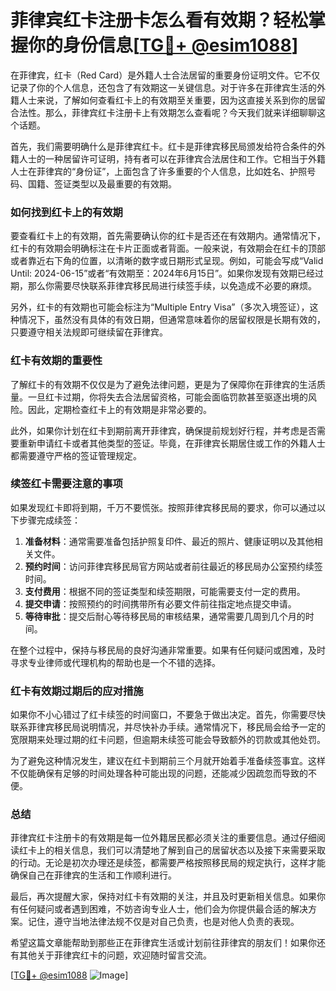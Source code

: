 # 菲律宾红卡注册卡怎么看有效期？轻松掌握你的身份信息[[TG💪+ @esim1088](https://t.me/s/esim1088)]

在菲律宾，红卡（Red Card）是外籍人士合法居留的重要身份证明文件。它不仅记录了你的个人信息，还包含了有效期这一关键信息。对于许多在菲律宾生活的外籍人士来说，了解如何查看红卡上的有效期至关重要，因为这直接关系到你的居留合法性。那么，菲律宾红卡注册卡上有效期怎么查看呢？今天我们就来详细聊聊这个话题。

首先，我们需要明确什么是菲律宾红卡。红卡是菲律宾移民局颁发给符合条件的外籍人士的一种居留许可证明，持有者可以在菲律宾合法居住和工作。它相当于外籍人士在菲律宾的“身份证”，上面包含了许多重要的个人信息，比如姓名、护照号码、国籍、签证类型以及最重要的有效期。

### **如何找到红卡上的有效期**

要查看红卡上的有效期，首先需要确认你的红卡是否还在有效期内。通常情况下，红卡的有效期会明确标注在卡片正面或者背面。一般来说，有效期会在红卡的顶部或者靠近右下角的位置，以清晰的数字或日期形式呈现。例如，可能会写成“Valid Until: 2024-06-15”或者“有效期至：2024年6月15日”。如果你发现有效期已经过期，那么你需要尽快联系菲律宾移民局进行续签手续，以免造成不必要的麻烦。

另外，红卡的有效期也可能会标注为“Multiple Entry Visa”（多次入境签证），这种情况下，虽然没有具体的有效日期，但通常意味着你的居留权限是长期有效的，只要遵守相关法规即可继续留在菲律宾。

### **红卡有效期的重要性**

了解红卡的有效期不仅仅是为了避免法律问题，更是为了保障你在菲律宾的生活质量。一旦红卡过期，你将失去合法居留资格，可能会面临罚款甚至驱逐出境的风险。因此，定期检查红卡上的有效期是非常必要的。

此外，如果你计划在红卡到期前离开菲律宾，确保提前规划好行程，并考虑是否需要重新申请红卡或者其他类型的签证。毕竟，在菲律宾长期居住或工作的外籍人士都需要遵守严格的签证管理规定。

### **续签红卡需要注意的事项**

如果发现红卡即将到期，千万不要慌张。按照菲律宾移民局的要求，你可以通过以下步骤完成续签：

1. **准备材料**：通常需要准备包括护照复印件、最近的照片、健康证明以及其他相关文件。
2. **预约时间**：访问菲律宾移民局官方网站或者前往最近的移民局办公室预约续签时间。
3. **支付费用**：根据不同的签证类型和续签期限，可能需要支付一定的费用。
4. **提交申请**：按照预约的时间携带所有必要文件前往指定地点提交申请。
5. **等待审批**：提交后耐心等待移民局的审核结果，通常需要几周到几个月的时间。

在整个过程中，保持与移民局的良好沟通非常重要。如果有任何疑问或困难，及时寻求专业律师或代理机构的帮助也是一个不错的选择。

### **红卡有效期过期后的应对措施**

如果你不小心错过了红卡续签的时间窗口，不要急于做出决定。首先，你需要尽快联系菲律宾移民局说明情况，并尽快补办手续。通常情况下，移民局会给予一定的宽限期来处理过期的红卡问题，但逾期未续签可能会导致额外的罚款或其他处罚。

为了避免这种情况发生，建议在红卡到期前三个月就开始着手准备续签事宜。这样不仅能确保有足够的时间处理各种可能出现的问题，还能减少因疏忽而导致的不便。

### **总结**

菲律宾红卡注册卡的有效期是每一位外籍居民都必须关注的重要信息。通过仔细阅读红卡上的相关信息，我们可以清楚地了解到自己的居留状态以及接下来需要采取的行动。无论是初次办理还是续签，都需要严格按照移民局的规定执行，这样才能确保自己在菲律宾的生活和工作顺利进行。

最后，再次提醒大家，保持对红卡有效期的关注，并且及时更新相关信息。如果你有任何疑问或者遇到困难，不妨咨询专业人士，他们会为你提供最合适的解决方案。记住，遵守当地法律法规不仅是对自己负责，也是对他人负责的表现。

希望这篇文章能帮助到那些正在菲律宾生活或计划前往菲律宾的朋友们！如果你还有其他关于菲律宾红卡的问题，欢迎随时留言交流。

[[TG💪+ @esim1088](https://t.me/s/esim1088) ![Image](https://i.postimg.cc/4NQfJmqS/Snipaste-2025-05-13-00-14-12.png)]